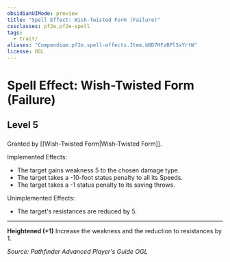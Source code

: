 ```yaml
---
obsidianUIMode: preview
title: "Spell Effect: Wish-Twisted Form (Failure)"
cssclasses: pf2e,pf2e-spell
tags:
  - trait/
aliases: "Compendium.pf2e.spell-effects.Item.bBD7HFzBPlSxYrtW"
license: OGL
---
```

# Spell Effect: Wish-Twisted Form (Failure)
## Level 5
### 






Granted by [[Wish-Twisted Form|Wish-Twisted Form]].

Implemented Effects:

*   The target gains weakness 5 to the chosen damage type.
*   The target takes a -10-foot status penalty to all its Speeds.
*   The target takes a -1 status penalty to its saving throws.

Unimplemented Effects:

*   The target's resistances are reduced by 5.

* * *

**Heightened (+1)** Increase the weakness and the reduction to resistances by 1.

*Source: Pathfinder Advanced Player's Guide*
*OGL*